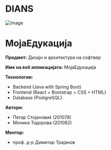 # DIANS
![image](https://user-images.githubusercontent.com/85808655/201375273-3a7cdec7-cc9f-46fa-a11a-56c5b63e6175.png)
# МојаЕдукација

**Предмет:** Дизајн и архитектура на софтвер

**Име на веб апликацијата:** МојаЕдукација


**Технологии:**
- Backend (Java with Spring Boot)
- Frontend (React + Bootstrap + CSS + HTML)
- Database (PostgreSQL)

**Автори:**
- Петар Стојановиќ (201078)
- Моника Тодорова (201082)

**Ментор:** 
- проф. д-р Димитар Трајанов
